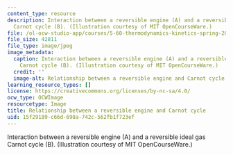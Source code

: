 ```yaml
---
content_type: resource
description: Interaction between a reversible engine (A) and a reversible ideal gas
  Carnot cycle (B). (Illustration courtesy of MIT OpenCourseWare.)
file: /ol-ocw-studio-app/courses/5-60-thermodynamics-kinetics-spring-2008/15f29189c66d698a742c562fb1f723ef_5-60s08.jpg
file_size: 42811
file_type: image/jpeg
image_metadata:
  caption: Interaction between a reversible engine (A) and a reversible ideal gas
    Carnot cycle (B). (Illustration courtesy of MIT OpenCourseWare.)
  credit: ''
  image-alt: Relationship between a reversible engine and Carnot cycle.
learning_resource_types: []
license: https://creativecommons.org/licenses/by-nc-sa/4.0/
ocw_type: OCWImage
resourcetype: Image
title: Relationship between a reversible engine and Carnot cycle
uid: 15f29189-c66d-698a-742c-562fb1f723ef
---
```

Interaction between a reversible engine (A) and a reversible ideal gas Carnot cycle (B). (Illustration courtesy of MIT OpenCourseWare.)